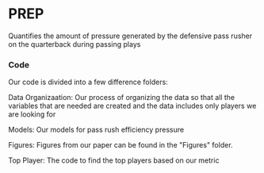 # PREP
Quantifies the amount of pressure generated by the defensive pass rusher on the quarterback during passing plays

### Code
Our code is divided into a few difference folders:

Data Organizaation: Our process of organizing the data so that all the variables that are needed are created and the data includes only players we are looking for

Models: Our models for pass rush efficiency pressure

Figures: Figures from our paper can be found in the "Figures" folder.

Top Player: The code to find the top players based on our metric
